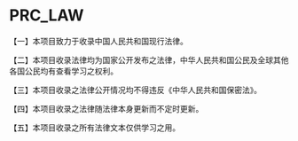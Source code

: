 # PRC_LAW
【一】本项目致力于收录中国人民共和国现行法律。

【二】本项目收录法律均为国家公开发布之法律，中华人民共和国公民及全球其他各国公民均有查看学习之权利。

【三】本项目收录之法律公开情况均不得违反《中华人民共和国保密法》。

【四】本项目收录之法律随法律本身更新而不定时更新。

【五】本项目收录之所有法律文本仅供学习之用。
